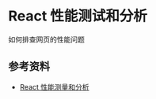 # React 性能测试和分析

如何排查网页的性能问题

## 参考资料

-   [React 性能测量和分析](https://juejin.cn/post/6844903869378641933)
